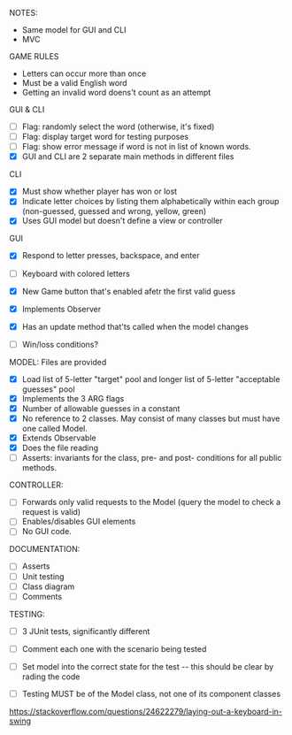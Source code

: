 NOTES:
- Same model for GUI and CLI
- MVC

GAME RULES
- Letters can occur more than once
- Must be a valid English word
- Getting an invalid word doens't count as an attempt

GUI & CLI
- [ ] Flag: randomly select the word (otherwise, it's fixed)
- [ ] Flag: display target word for testing purposes
- [ ] Flag: show error message if word is not in list of known words.
- [x] GUI and CLI are 2 separate main methods in different files

CLI
- [x] Must show whether player has won or lost
- [x] Indicate letter choices by listing them alphabetically within each group (non-guessed, guessed and wrong, yellow, green)
- [x] Uses GUI model but doesn't define a view or controller

GUI
- [x] Respond to letter presses, backspace, and enter
- [ ] Keyboard with colored letters
- [x] New Game button that's enabled afetr the first valid guess
- [x] Implements Observer
- [x] Has an update method that'ts called when the model changes

- [ ] Win/loss conditions?

MODEL:
Files are provided
- [x] Load list of 5-letter "target" pool and longer list of 5-letter "acceptable guesses" pool
- [x] Implements the 3 ARG flags
- [x] Number of allowable guesses in a constant
- [x] No reference to 2 classes. May consist of many classes but must have one called Model.
- [x] Extends Observable
- [x] Does the file reading
- [ ] Asserts: invariants for the class, pre- and post- conditions for all public methods.

CONTROLLER:
- [ ] Forwards only valid requests to the Model (query the model to check a request is valid)
- [ ] Enables/disables GUI elements
- [ ] No GUI code.

DOCUMENTATION:
- [ ] Asserts
- [ ] Unit testing
- [ ] Class diagram
- [ ] Comments

TESTING:
- [ ] 3 JUnit tests, significantly different
- [ ] Comment each one with the scenario being tested
- [ ] Set model into the correct state for the test -- this should be clear by rading the code
- [ ] Testing MUST be of the Model class, not one of its component classes


https://stackoverflow.com/questions/24622279/laying-out-a-keyboard-in-swing